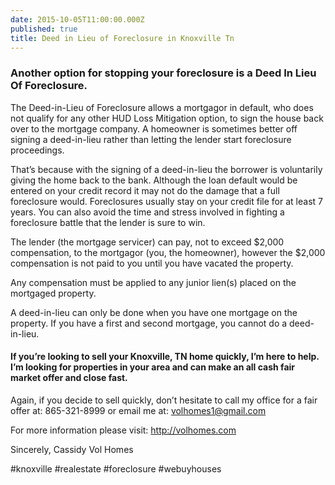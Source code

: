 ```yaml
---
date: 2015-10-05T11:00:00.000Z
published: true
title: Deed in Lieu of Foreclosure in Knoxville Tn
---
```


### Another option for stopping your foreclosure is a Deed In Lieu Of Foreclosure.&nbsp;

The Deed-in-Lieu of Foreclosure allows a mortgagor in default, who does not qualify for any other HUD Loss Mitigation option, to sign the house back over to the mortgage company. A homeowner is sometimes better off signing a deed-in-lieu rather than letting the lender start foreclosure proceedings.&nbsp;

That’s because with the signing of a deed-in-lieu the borrower is voluntarily giving the home back to the bank. Although the loan default would be entered on your credit record it may not do the damage that a full foreclosure would. Foreclosures usually stay on your credit file for at least 7 years. You can also avoid the time and stress involved in fighting a foreclosure battle that the lender is sure to win.

The lender (the mortgage servicer) can pay, not to exceed $2,000 compensation, to the mortgagor (you, the homeowner), however the $2,000 compensation is not paid to you until you have vacated the property.

Any compensation must be applied to any junior lien(s) placed on the mortgaged property.&nbsp;

A deed-in-lieu can only be done when you have one mortgage on the property. If you have a first and second mortgage, you cannot do a deed-in-lieu.

#### If you’re looking to sell your Knoxville, TN home quickly, I’m here to help. I’m looking for properties in your area and can make an all cash fair market offer and close fast.

Again, if you decide to sell quickly, don’t hesitate to call my office for a fair offer at:&nbsp;865-321-8999&nbsp;or email me at:&nbsp;volhomes1@gmail.com

For more information please visit:&nbsp;http://volhomes.com

Sincerely,
Cassidy
Vol Homes

#knoxville #realestate #foreclosure #webuyhouses
